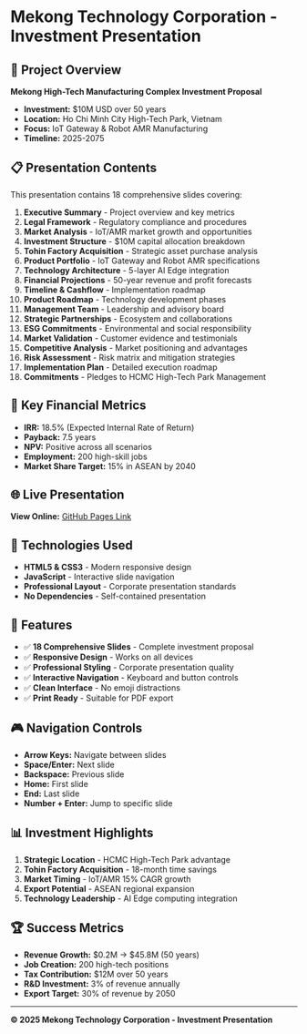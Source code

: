 # Mekong Technology Corporation - Investment Presentation

## 🏢 Project Overview
**Mekong High-Tech Manufacturing Complex Investment Proposal**
- **Investment:** $10M USD over 50 years
- **Location:** Ho Chi Minh City High-Tech Park, Vietnam
- **Focus:** IoT Gateway & Robot AMR Manufacturing
- **Timeline:** 2025-2075

## 📋 Presentation Contents
This presentation contains 18 comprehensive slides covering:

1. **Executive Summary** - Project overview and key metrics
2. **Legal Framework** - Regulatory compliance and procedures
3. **Market Analysis** - IoT/AMR market growth and opportunities
4. **Investment Structure** - $10M capital allocation breakdown
5. **Tohin Factory Acquisition** - Strategic asset purchase analysis
6. **Product Portfolio** - IoT Gateway and Robot AMR specifications
7. **Technology Architecture** - 5-layer AI Edge integration
8. **Financial Projections** - 50-year revenue and profit forecasts
9. **Timeline & Cashflow** - Implementation roadmap
10. **Product Roadmap** - Technology development phases
11. **Management Team** - Leadership and advisory board
12. **Strategic Partnerships** - Ecosystem and collaborations
13. **ESG Commitments** - Environmental and social responsibility
14. **Market Validation** - Customer evidence and testimonials
15. **Competitive Analysis** - Market positioning and advantages
16. **Risk Assessment** - Risk matrix and mitigation strategies
17. **Implementation Plan** - Detailed execution roadmap
18. **Commitments** - Pledges to HCMC High-Tech Park Management

## 🎯 Key Financial Metrics
- **IRR:** 18.5% (Expected Internal Rate of Return)
- **Payback:** 7.5 years
- **NPV:** Positive across all scenarios
- **Employment:** 200 high-skill jobs
- **Market Share Target:** 15% in ASEAN by 2040

## 🌐 Live Presentation
**View Online:** [GitHub Pages Link](https://your-username.github.io/mekong-tech-presentation/)

## 🚀 Technologies Used
- **HTML5 & CSS3** - Modern responsive design
- **JavaScript** - Interactive slide navigation
- **Professional Layout** - Corporate presentation standards
- **No Dependencies** - Self-contained presentation

## 📱 Features
- ✅ **18 Comprehensive Slides** - Complete investment proposal
- ✅ **Responsive Design** - Works on all devices
- ✅ **Professional Styling** - Corporate presentation quality
- ✅ **Interactive Navigation** - Keyboard and button controls
- ✅ **Clean Interface** - No emoji distractions
- ✅ **Print Ready** - Suitable for PDF export

## 🎮 Navigation Controls
- **Arrow Keys:** Navigate between slides
- **Space/Enter:** Next slide
- **Backspace:** Previous slide
- **Home:** First slide
- **End:** Last slide
- **Number + Enter:** Jump to specific slide

## 📊 Investment Highlights
1. **Strategic Location** - HCMC High-Tech Park advantage
2. **Tohin Factory Acquisition** - 18-month time savings
3. **Market Timing** - IoT/AMR 15% CAGR growth
4. **Export Potential** - ASEAN regional expansion
5. **Technology Leadership** - AI Edge computing integration

## 🏆 Success Metrics
- **Revenue Growth:** $0.2M → $45.8M (50 years)
- **Job Creation:** 200 high-tech positions
- **Tax Contribution:** $12M over 50 years
- **R&D Investment:** 3% of revenue annually
- **Export Target:** 30% of revenue by 2050

---
**© 2025 Mekong Technology Corporation - Investment Presentation** 